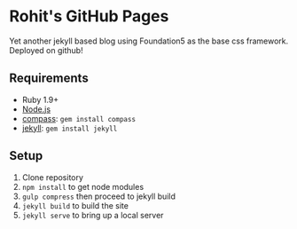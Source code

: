# Rohit's GitHub Pages

Yet another jekyll based blog using Foundation5 as the base css framework. Deployed on github!

## Requirements

  * Ruby 1.9+
  * [Node.js](http://nodejs.org)
  * [compass](http://compass-style.org/): `gem install compass`
  * [jekyll](http://jekyllrb.com/): `gem install jekyll`

## Setup

  1. Clone repository
  2. `npm install` to get node modules
  3. `gulp compress` then proceed to jekyll build
  4. `jekyll build` to build the site
  5. `jekyll serve` to bring up a local server
